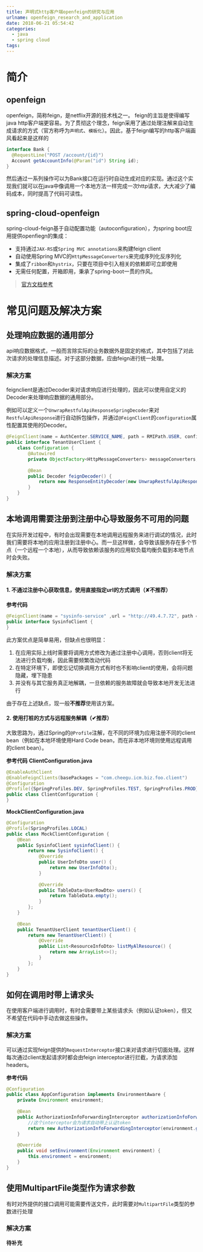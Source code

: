 ```yaml
---
title: 声明式http客户端openfeign的研究与应用
urlname: openfeign_research_and_application
date: 2018-06-21 05:54:42
categories:
  - java
  - spring cloud
tags:
---
```



# 简介
## openfeign
openfeign，简称feign，是netflix开源的技术栈之一。
feign的主旨是使得编写java http客户端更容易。为了贯彻这个理念，feign采用了通过处理注解来自动生成请求的方式（官方称呼为`声明式`、`模板化`）。因此，基于feign编写的http客户端画风看起来是这样的

```java
interface Bank {
  @RequestLine("POST /account/{id}")
  Account getAccountInfo(@Param("id") String id);
}
```

然后通过一系列操作可以为Bank接口在运行时自动生成对应的实现。通过这个实现我们就可以在java中像调用一个本地方法一样完成一次http请求，大大减少了编码成本，同时提高了代码可读性。

## spring-cloud-openfeign
spring-cloud-feign基于自动配置功能（autoconfiguration），为spring boot应用提供openfiegn的集成：

  - 支持通过`JAX-RS`或`Spring MVC annotations`来构建feign client
  - 自动使用Spring MVC的`HttpMessageConverters`来完成序列化反序列化
  - 集成了`ribbon`和`hystrix`，只要在项目中引入相关的依赖即可立即使用
  - 无需任何配置，开箱即用，秉承了spring-boot一贯的作风。

> [官方文档参考](https://github.com/spring-cloud/spring-cloud-openfeign/blob/master/docs/src/main/asciidoc/spring-cloud-openfeign.adoc)


# 常见问题及解决方案

## 处理响应数据的通用部分
api响应数据格式，一般而言除实际的业务数据外是固定的格式，其中包括了对此次请求的处理信息描述。对于这部分数据，应由feign进行统一处理。

### 解决方案

feignclient是通过Decoder来对请求响应进行处理的，因此可以使用自定义的Decoder来处理响应数据的通用部分。

例如可以定义一个`UnwrapRestfulApiResponseSpringDecoder`来对`RestfulApiResponse`进行自动拆包操作，并通过`@FeignClient`的`configuration`属性配置其使用的Decoder。

```java
@FeignClient(name = AuthCenter.SERVICE_NAME, path = RMIPath.USER, configuration = TenantUserClient.Configuration.class)
public interface TenantUserClient {
    class Configuration {
        @Autowired
        private ObjectFactory<HttpMessageConverters> messageConverters;
 
        @Bean
        public Decoder feignDecoder() {
            return new ResponseEntityDecoder(new UnwrapRestfulApiResponseSpringDecoder(this.messageConverters));
        }
    }
}
```

## 本地调用需要注册到注册中心导致服务不可用的问题

在实际开发过程中，有时会出现需要在本地调用远程服务来进行调试的情况，此时我们需要将本地的应用注册到注册中心。而一旦这样做，会导致该服务存在多个节点（一个远程一个本地），从而导致依赖该服务的应用软负载均衡负载到本地节点时会失败。

### 解决方案

#### 1. 不通过注册中心获取信息，使用直接指定url的方式调用（✘不推荐）

**参考代码**
```java
@FeignClient(name = "sysinfo-service" ,url = "http://49.4.7.72", path = "/")
public interface SysinfoClient {
}
```

此方案优点是简单易用，但缺点也很明显：

  1. 在应用实际上线时需要将调用方式修改为通过注册中心调用，否则client将无法进行负载均衡，因此需要频繁改动代码
  2. 在特定环境下，即使忘记切换调用方式有时也不影响client的使用，会将问题隐藏，埋下隐患
  3. 并没有与其它服务真正地解耦，一旦依赖的服务故障就会导致本地开发无法进行

由于存在上述缺点，现一般**不推荐**使用该方案。

#### 2. 使用打桩的方式与远程服务解耦（✔推荐）

大致思路为，通过Spring的`@Profile`注解，在不同的环境为应用注册不同的client bean（例如在本地环境使用Hard Code bean，而在非本地环境则使用远程调用的client bean）。

**参考代码**
**ClientConfiguration.java**
```java
@EnableAuthClient
@EnableFeignClients(basePackages = "com.cheegu.icm.biz.foo.client")
@Configuration
@Profile({SpringProfiles.DEV, SpringProfiles.TEST, SpringProfiles.PROD})
public class ClientConfiguration {
}
```
**MockClientConfiguration.java**
```java
@Configuration
@Profile(SpringProfiles.LOCAL)
public class MockClientConfiguration {
    @Bean
    public SysinfoClient sysinfoClient() {
        return new SysinfoClient() {
            @Override
            public UserInfoDto user() {
                return new UserInfoDto();
            }
 
            @Override
            public TableData<UserRowDto> users() {
                return TableData.empty();
            }
        };
    }
 
    @Bean
    public TenantUserClient tenantUserClient() {
        return new TenantUserClient() {
            @Override
            public List<ResourceInfoDto> listMyAlResource() {
                return new ArrayList<>();
            }
        };
    }
}
```


## 如何在调用时带上请求头
在使用客户端进行调用时，有时会需要带上某些请求头（例如认证token），但又不希望在代码中手动去做这些操作。

### 解决方案
可以通过实现feign提供的`RequestInterceptor`接口来对请求进行切面处理。这样每次通过client发起请求时都会由feign interceptor进行拦截，为请求添加headers。

**参考代码**
```java
@Configuration
public class AppConfiguration implements EnvironmentAware {
    private Environment environment;
 
    @Bean
    public AuthorizationInfoForwardingInterceptor authorizationInfoForwardingInterceptor() {
        //这个interceptor会为请求自动带上认证token
        return new AuthorizationInfoForwardingInterceptor(environment.getProperty("spring.application.name"));
    }
 
    @Override
    public void setEnvironment(Environment environment) {
        this.environment = environment;
    }
}
```

## 使用MultipartFile类型作为请求参数

有时对外提供的接口调用可能需要传送文件，此时需要对`MultipartFile`类型的参数进行处理

### 解决方案

**待补充**




